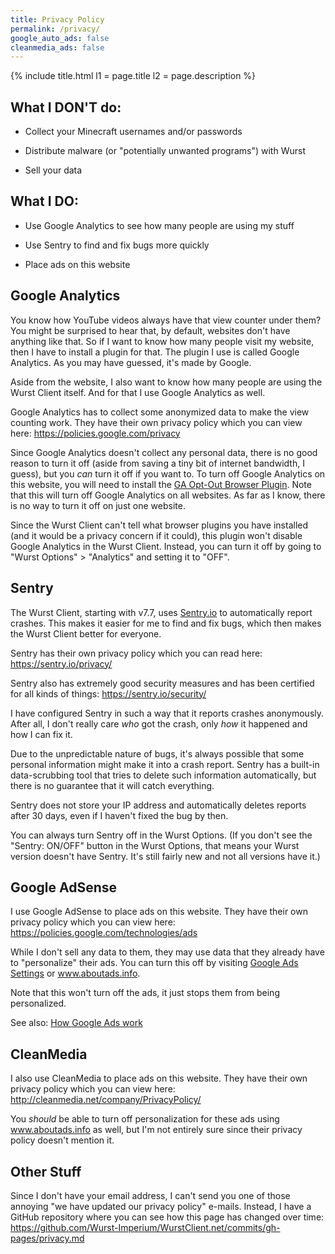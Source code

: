 ```yaml
---
title: Privacy Policy
permalink: /privacy/
google_auto_ads: false
cleanmedia_ads: false
---
```

{% include title.html l1 = page.title l2 = page.description %}

<div class="padding20 no-padding-left no-padding-right bg-grayLighter">
	<div class="container">
		<h2 class="text-normal">What I DON'T do:</h2>
		<ul>
      <li><p>Collect your Minecraft usernames and/or passwords</p></li>
      <li><p>Distribute malware (or "potentially unwanted programs") with Wurst</p></li>
      <li><p>Sell your data</p></li>
		</ul>
	</div>
</div>

<div class="padding20 no-padding-left no-padding-right">
	<div class="container">
		<h2 class="text-normal">What I DO:</h2>
		<ul>
      <li><p>Use Google Analytics to see how many people are using my stuff</p></li>
      <li><p>Use Sentry to find and fix bugs more quickly</p></li>
      <li><p>Place ads on this website</p></li>
		</ul>
	</div>
</div>

<div class="padding20 no-padding-left no-padding-right bg-grayLighter">
  <div class="container">
		<h2 class="text-normal">Google Analytics</h2>
    <p>You know how YouTube videos always have that view counter under them? You might be surprised to hear that, by default, websites don't have anything like that. So if I want to know how many people visit my website, then I have to install a plugin for that. The plugin I use is called Google Analytics. As you may have guessed, it's made by Google.</p>
    <p>Aside from the website, I also want to know how many people are using the Wurst Client itself. And for that I use Google Analytics as well.</p>
    <p>Google Analytics has to collect some anonymized data to make the view counting work. They have their own privacy policy which you can view here: <a href="https://policies.google.com/privacy" target="_blank">https://policies.google.com/privacy</a></p>
    <p>Since Google Analytics doesn't collect any personal data, there is no good reason to turn it off (aside from saving a tiny bit of internet bandwidth, I guess), but you <i>can</i> turn it off if you want to. To turn off Google Analytics on this website, you will need to install the <a href="https://tools.google.com/dlpage/gaoptout" target="_blank">GA Opt-Out Browser Plugin</a>. Note that this will turn off Google Analytics on all websites. As far as I know, there is no way to turn it off on just one website.</p>
    <p>Since the Wurst Client can't tell what browser plugins you have installed (and it would be a privacy concern if it could), this plugin won't disable Google Analytics in the Wurst Client. Instead, you can turn it off by going to "Wurst Options" > "Analytics" and setting it to "OFF".</p>
	</div>
</div>

<div class="padding20 no-padding-left no-padding-right">
  <div class="container">
		<h2 class="text-normal">Sentry</h2>
    <p>The Wurst Client, starting with v7.7, uses <a href="https://sentry.io/welcome/">Sentry.io</a> to automatically report crashes. This makes it easier for me to find and fix bugs, which then makes the Wurst Client better for everyone.</p>
    <p>Sentry has their own privacy policy which you can read here: <a href="https://sentry.io/privacy/" target="_blank">https://sentry.io/privacy/</a></p>
    <p>Sentry also has extremely good security measures and has been certified for all kinds of things: <a href="https://sentry.io/security/" target="_blank">https://sentry.io/security/</a></p>
    <p>I have configured Sentry in such a way that it reports crashes anonymously. After all, I don't really care <i>who</i> got the crash, only <i>how</i> it happened and how I can fix it.</p>
    <p>Due to the unpredictable nature of bugs, it's always possible that some personal information might make it into a crash report. Sentry has a built-in data-scrubbing tool that tries to delete such information automatically, but there is no guarantee that it will catch everything.</p>
    <p>Sentry does not store your IP address and automatically deletes reports after 30 days, even if I haven't fixed the bug by then.</p>
    <p>You can always turn Sentry off in the Wurst Options. (If you don't see the "Sentry: ON/OFF" button in the Wurst Options, that means your Wurst version doesn't have Sentry. It's still fairly new and not all versions have it.)</p>
	</div>
</div>

<div class="padding20 no-padding-left no-padding-right bg-grayLighter">
  <div class="container">
		<h2 class="text-normal">Google AdSense</h2>
    <p>I use Google AdSense to place ads on this website. They have their own privacy policy which you can view here: <a href="https://policies.google.com/technologies/ads" target="_blank">https://policies.google.com/technologies/ads</a></p>
    <p>While I don't sell any data to them, they may use data that they already have to "personalize" their ads. You can turn this off by visiting <a href="https://www.google.com/settings/ads" target="_blank">Google Ads Settings</a> or <a href="http://www.aboutads.info/choices/" target="_blank">www.aboutads.info</a>.</p>
    <p>Note that this won't turn off the ads, it just stops them from being personalized.</p>
    <p>See also: <a href="https://howwemakemoney.withgoogle.com/" target="_blank">How Google Ads work</a></p>
	</div>
</div>

<div class="padding20 no-padding-left no-padding-right">
  <div class="container">
		<h2 class="text-normal">CleanMedia</h2>
    <p>I also use CleanMedia to place ads on this website. They have their own privacy policy which you can view here: <a href="http://cleanmedia.net/company/PrivacyPolicy/" target="_blank">http://cleanmedia.net/company/PrivacyPolicy/</a></p>
    <p>You <i>should</i> be able to turn off personalization for these ads using <a href="http://www.aboutads.info/choices/" target="_blank">www.aboutads.info</a> as well, but I'm not entirely sure since their privacy policy doesn't mention it.</p>
	</div>
</div>

<div class="padding20 no-padding-left no-padding-right bg-grayLighter">
  <div class="container">
		<h2 class="text-normal">Other Stuff</h2>
    <p>Since I don't have your email address, I can't send you one of those annoying "we have updated our privacy policy" e-mails. Instead, I have a GitHub repository where you can see how this page has changed over time: <a href="https://github.com/Wurst-Imperium/WurstClient.net/commits/gh-pages/privacy.md" target="_blank">https://github.com/Wurst-Imperium/WurstClient.net/commits/gh-pages/privacy.md</a></p>
	</div>
</div>
